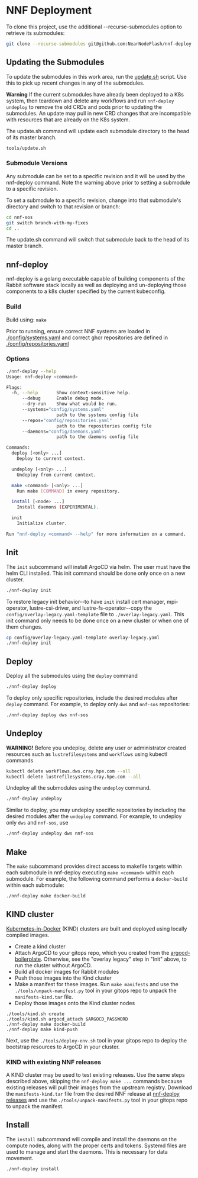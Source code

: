# NNF Deployment

To clone this project, use the additional --recurse-submodules option to retrieve its submodules:

```bash
git clone --recurse-submodules git@github.com:NearNodeFlash/nnf-deploy
```

## Updating the Submodules

To update the submodules in this work area, run the [update.sh](tools/update.sh) script.  Use this to pick up recent changes in any of the submodules.

**Warning** If the current submodules have already been deployed to a K8s system, then teardown and delete any workflows and run `nnf-deploy undeploy` to remove the old CRDs and pods prior to updating the submodules.  An update may pull in new CRD changes that are incompatible with resources that are already on the K8s system.

The update.sh command will update each submodule directory to the head of its master branch.

```bash
tools/update.sh
```

### Submodule Versions

Any submodule can be set to a specific revision and it will be used by the nnf-deploy command.  Note the warning above prior to setting a submodule to a specific revision.

To set a submodule to a specific revision, change into that submodule's directory and switch to that revision or branch:

```bash
cd nnf-sos
git switch branch-with-my-fixes
cd ..
```

The update.sh command will switch that submodule back to the head of its master branch.

## nnf-deploy

nnf-deploy is a golang executable capable of building components of the Rabbit software stack locally as well as deploying and un-deploying those components to a k8s cluster specified by the current kubeconfig.

### Build

Build using: `make`

Prior to running, ensure correct NNF systems are loaded in [./config/systems.yaml](./config/systems.yaml) and correct ghcr repositories are defined in [./config/repositories.yaml](./config/repositories.yaml)

### Options

```bash
./nnf-deploy --help
Usage: nnf-deploy <command>

Flags:
  -h, --help       Show context-sensitive help.
      --debug      Enable debug mode.
      --dry-run    Show what would be run.
      --systems="config/systems.yaml"
                   path to the systems config file
      --repos="config/repositories.yaml"
                   path to the repositories config file
      --daemons="config/daemons.yaml"
                   path to the daemons config file

Commands:
  deploy [<only> ...]
    Deploy to current context.

  undeploy [<only> ...]
    Undeploy from current context.

  make <command> [<only> ...]
    Run make [COMMAND] in every repository.

  install [<node> ...]
    Install daemons (EXPERIMENTAL).

  init
    Initialize cluster.

Run "nnf-deploy <command> --help" for more information on a command.
```

## Init

The `init` subcommand will install ArgoCD via helm. The user must have the helm
CLI installed. This init command should be done only once on a new cluster.

```bash
./nnf-deploy init
```

To restore legacy init behavior--to have `init` install cert manager,
mpi-operator, lustre-csi-driver, and lustre-fs-operator--copy the
`config/overlay-legacy.yaml-template` file to `./overlay-legacy.yaml`. This init
command only needs to be done once on a new cluster or when one of them
changes.

```bash
cp config/overlay-legacy.yaml-template overlay-legacy.yaml
./nnf-deploy init
```

## Deploy

Deploy all the submodules using the `deploy` command

```bash
./nnf-deploy deploy
```

To deploy only specific repositories, include the desired modules after `deploy` command. For example, to deploy only `dws` and `nnf-sos` repositories:

```bash
./nnf-deploy deploy dws nnf-sos
```

## Undeploy

**WARNING!** Before you undeploy, delete any user or administrator created resources such as `lustrefilesystems` and `workflows` using kubectl commands

```bash
kubectl delete workflows.dws.cray.hpe.com --all
kubectl delete lustrefilesystems.cray.hpe.com --all
```

Undeploy all the submodules using the `undeploy` command.

```bash
./nnf-deploy undeploy
```

Similar to deploy, you may undeploy specific repositories by including the desired modules after the `undeploy` command. For example, to undeploy only `dws` and `nnf-sos`, use

```bash
./nnf-deploy undeploy dws nnf-sos
```

## Make

The `make` subcommand provides direct access to makefile targets within each submodule in nnf-deploy executing `make <command>` within each submodule. For example, the following command performs a `docker-build` within each submodule:

```bash
./nnf-deploy make docker-build
```

## KIND cluster

[Kubernetes-in-Docker](https://kind.sigs.k8s.io) (KIND) clusters are built and deployed using locally compiled images.

- Create a kind cluster
- Attach ArgoCD to your gitops repo, which you created from the [argocd-boilerplate](https://github.com/NearNodeFlash/argocd-boilerplate). Otherwise, see the "overlay legacy" step in "Init" above, to run the cluster without ArgoCD.
- Build all docker images for Rabbit modules
- Push those images into the Kind cluster
- Make a manifest for these images. Run `make manifests` and use the `./tools/unpack-manifest.py` tool in your gitops repo to unpack the `manifests-kind.tar` file.
- Deploy those images onto the Kind cluster nodes

```console
./tools/kind.sh create
./tools/kind.sh argocd_attach $ARGOCD_PASSWORD
./nnf-deploy make docker-build
./nnf-deploy make kind-push
```

Next, use the `./tools/deploy-env.sh` tool in your gitops repo to deploy the bootstrap resources to ArgoCD in your cluster.

### KIND with existing NNF releases

A KIND cluster may be used to test existing releases. Use the same steps described above, skipping the `nnf-deploy make ...` commands because existing releases will pull their images from the upstream registry. Download the `manifests-kind.tar` file from the desired NNF release at [nnf-deploy releases](https://github.com/NearNodeFlash/nnf-deploy/releases) and use the `./tools/unpack-manifests.py` tool in your gitops repo to unpack the manifest.

## Install

The `install` subcommand will compile and install the daemons on the compute nodes, along with the
proper certs and tokens. Systemd files are used to manage and start the daemons. This is necessary for data movement.

```bash
./nnf-deploy install
```
